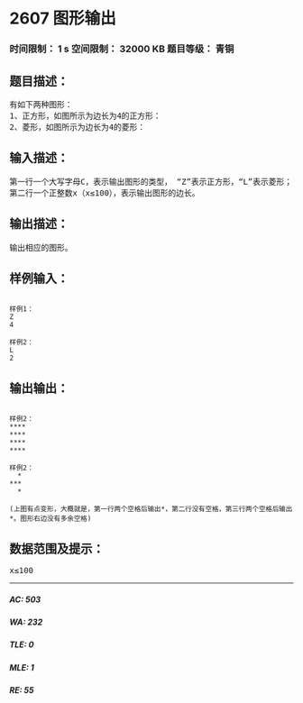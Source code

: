 # 2607 图形输出   
### 时间限制： 1 s     空间限制： 32000 KB     题目等级： 青铜  
## 题目描述：  

<pre>
有如下两种图形：
1、正方形，如图所示为边长为4的正方形：
2、菱形，如图所示为边长为4的菱形：
</pre>
  
  
## 输入描述：  

<pre>
第一行一个大写字母C，表示输出图形的类型， “Z”表示正方形，“L”表示菱形；
第二行一个正整数x（x≤100），表示输出图形的边长。
</pre>
  
  
## 输出描述：  

<pre>
输出相应的图形。
</pre>
  
  
## 样例输入：  

<pre><code>
样例1：
Z
4
 
样例2：
L
2
</code></pre>
  
  
## 输出输出：  

<pre><code>
样例2：
****
****
****
****
 
样例2：
  *
***
  *
 
(上图有点变形，大概就是，第一行两个空格后输出*，第二行没有空格，第三行两个空格后输出*。图形右边没有多余空格)
</code></pre>
  
  
## 数据范围及提示：  

<pre>
x≤100
</pre>
  
  
***  

##### AC: 503  
##### WA: 232  
##### TLE: 0  
##### MLE: 1  
##### RE: 55  
